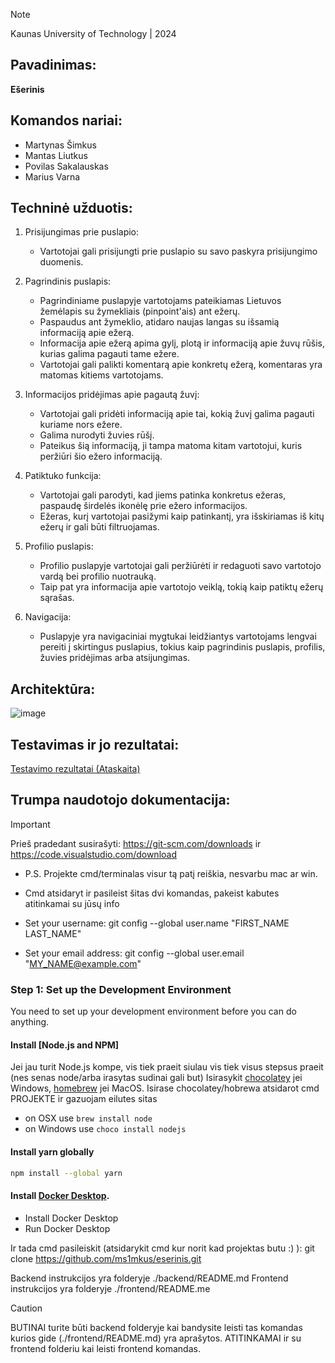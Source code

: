 > [!NOTE]
> Kaunas University of Technology | 2024

## Pavadinimas:
  **Ešerinis**

## Komandos nariai:
  - Martynas Šimkus
  - Mantas Liutkus
  - Povilas Sakalauskas
  - Marius Varna

## Techninė užduotis:

1. Prisijungimas prie puslapio:

   - Vartotojai gali prisijungti prie puslapio su savo paskyra prisijungimo duomenis.
2. Pagrindinis puslapis:

   - Pagrindiniame puslapyje vartotojams pateikiamas Lietuvos žemėlapis su žymekliais (pinpoint'ais) ant ežerų.
   - Paspaudus ant žymeklio, atidaro naujas langas su išsamią informaciją apie ežerą.
   - Informacija apie ežerą apima gylį, plotą ir informaciją apie žuvų rūšis, kurias galima pagauti tame ežere.
   - Vartotojai gali palikti komentarą apie konkretų ežerą, komentaras yra matomas kitiems vartotojams.
3. Informacijos pridėjimas apie pagautą žuvį:

   - Vartotojai gali pridėti informaciją apie tai, kokią žuvį galima pagauti kuriame nors ežere.
   - Galima nurodyti žuvies rūšį.
   - Pateikus šią informaciją, ji tampa matoma kitam vartotojui, kuris peržiūri šio ežero informaciją.
4. Patiktuko funkcija:

   - Vartotojai gali parodyti, kad jiems patinka konkretus ežeras, paspaudę širdelės ikonėlę prie ežero informacijos.
   - Ežeras, kurį vartotojai pasižymi kaip patinkantį, yra išskiriamas iš kitų ežerų ir gali būti filtruojamas.
5. Profilio puslapis:

   - Profilio puslapyje vartotojai gali peržiūrėti ir redaguoti savo vartotojo vardą bei profilio nuotrauką.
   - Taip pat yra informacija apie vartotojo veiklą, tokią kaip patiktų ežerų sąrašas.
6. Navigacija:

   - Puslapyje yra navigaciniai mygtukai leidžiantys vartotojams lengvai pereiti į skirtingus puslapius, tokius kaip pagrindinis puslapis, profilis, žuvies pridėjimas arba atsijungimas.

## Architektūra:
![image](https://github.com/ms1mkus/eserinis/assets/73387448/c9805a31-b4a5-4b07-831c-12a807025a93)

## Testavimas ir jo rezultatai:

[Testavimo rezultatai (Ataskaita)](./Unit_Tests.pdf)

## Trumpa naudotojo dokumentacija:

> [!IMPORTANT]
> Prieš pradedant susirašyti: https://git-scm.com/downloads ir https://code.visualstudio.com/download 
  
  * P.S. Projekte cmd/terminalas visur tą patį reiškia, nesvarbu mac ar win.
  
  * Cmd atsidaryt ir pasileist šitas dvi komandas, pakeist kabutes atitinkamai su jūsų info
  
  * Set your username: git config --global user.name "FIRST_NAME LAST_NAME"
  * Set your email address: git config --global user.email "MY_NAME@example.com"
  
  ### Step 1: Set up the Development Environment
  
  You need to set up your development environment before you can do anything.
  
  #### Install [Node.js and NPM]
  Jei jau turit Node.js kompe, vis tiek praeit siulau vis tiek visus stepsus praeit (nes senas node/arba irasytas sudinai gali but)
  Isirasykit [chocolatey](https://chocolatey.org/install) jei Windows, [homebrew](http://brew.sh) jei MacOS.
  Isirase chocolatey/hobrewa atsidarot cmd PROJEKTE ir gazuojam eilutes sitas
  
  - on OSX use `brew install node`
  - on Windows use `choco install nodejs`
  
  #### Install yarn globally
  
  ```bash
  npm install --global yarn
  ```
  
  #### Install [Docker Desktop](https://www.docker.com/products/docker-desktop/).
  
  - Install Docker Desktop
  - Run Docker Desktop
  
  Ir tada cmd pasileiskit (atsidarykit cmd kur norit kad projektas butu :) ): git clone https://github.com/ms1mkus/eserinis.git
  
  Backend instrukcijos yra folderyje ./backend/README.md
  Frontend instrukcijos yra folderyje ./frontend/README.me
  
> [!CAUTION]
> BUTINAI turite būti backend folderyje kai bandysite leisti tas komandas kurios gide (./frontend/README.md) yra aprašytos.
  ATITINKAMAI ir su frontend folderiu kai leisti frontend komandas.
